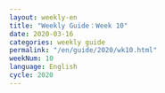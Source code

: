 ```yaml
---
layout: weekly-en
title: "Weekly Guide：Week 10"
date: 2020-03-16
categories: weekly guide
permalink: "/en/guide/2020/wk10.html"
weekNum: 10
language: English
cycle: 2020
---
```

